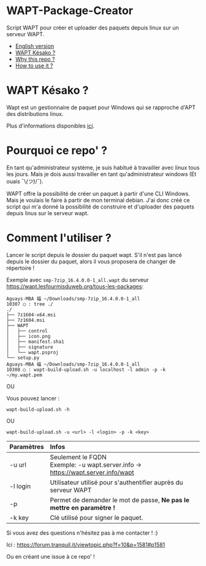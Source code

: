 WAPT-Package-Creator
===

Script WAPT pour créer et uploader des paquets depuis linux sur un serveur WAPT.


- [English version](https://github.com/Aguay-val/wapt-package-creator/blob/master/README-en.md)
- [WAPT Késako  ?](#wapt-késako)
- [Why this repo ?](#why-this-repo)
- [How to use it ?](#how-to-use-it)


# WAPT Késako  ?

Wapt est un gestionnaire de paquet pour Windows qui se rapproche d'APT des distributions linux.

Plus d'informations disponibles  [ici](http://dev.tranquil.it/wiki/WAPT_-_apt-get_pour_Windows/en).

#  Pourquoi ce repo' ?

En tant qu'administrateur système, je suis habitué à travailler avec linux tous les jours. Mais je dois aussi travailler en tant qu'administrateur windows (Et ouais ¯\\_(ツ)_/¯).

WAPT offre la possibilité de créer un paquet à partir d'une CLI Windows. Mais je voulais le faire à partir de mon terminal debian. J'ai donc créé ce script qui m'a donné la possibilité de construire et d'uploader des paquets depuis linus sur le serveur wapt.

# Comment l'utiliser ?

Lancer le script depuis le dossier du paquet wapt. S'il n'est pas lancé depuis le dossier du paquet, alors il vous proposera de changer de répertoire !

Exemple avec `smp-7zip_16.4.0.0-1_all.wapt` du serveur https://wapt.lesfourmisduweb.org/tous-les-packages:

    Aguays-MBA 福 ~/Downloads/smp-7zip_16.4.0.0-1_all
    10307 ◯ : tree ./
    ./
    ├── 7z1604-x64.msi
    ├── 7z1604.msi
    ├── WAPT
    │   ├── control
    │   ├── icon.png
    │   ├── manifest.sha1
    │   ├── signature
    │   └── wapt.psproj
    └── setup.py
    Aguays-MBA 福 ~/Downloads/smp-7zip_16.4.0.0-1_all
    10308 ◯ : wapt-build-upload.sh -u localhost -l admin -p -k ~/my.wapt.pem

OU

Vous pouvez lancer :

 	wapt-build-upload.sh -h

OU

 	wapt-build-upload.sh -u <url> -l <login> -p -k <key>

| Paramètres | Infos     |
| :------------- | :------------- |
| -u url       | Seulement le FQDN <br> Exemple: -u wapt.server.info -> https://wapt.server.info/wapt       |
|-l login| Utilisateur utilisé pour s'authentifier auprès du serveur WAPT|
|-p| Permet de demander le mot de passe, **Ne pas le mettre en paramètre  !**|
|-k key| Clé utilisé pour signer le paquet. |

Si vous avez des questions n'hésitez pas à me contacter  ! :)

Ici : https://forum.tranquil.it/viewtopic.php?f=10&p=1581#p1581

Ou en créant une issue à ce repo' !
